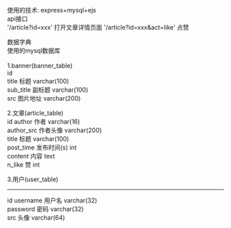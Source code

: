 使用的技术:   express+mysql+ejs<br/>
api接口<br/>
        '/article?id=xxx' 打开文章详情页面
        '/article?id=xxx&act=like' 点赞<br/>
        

数据字典<br/>
使用的mysql数据库<br/><br/>
1.banner(banner_table)<br/>
	id<br/>
	title		标题		varchar(100)<br/>
	sub_title	副标题		varchar(100)<br/>
	src		图片地址	varchar(200)<br/>

2.文章(article_table)<br/>
	id
	author		作者		varchar(16)<br/>
	author_src	作者头像	varchar(200)<br/>
	title		标题		varchar(100)<br/>
	post_time	发布时间(s)	int<br/>
	content		内容		text<br/>
	n_like		赞		int<br/>

3.用户(user_table)<br/>
<hr/>
	id
	username	用户名		varchar(32)<br/>
	password	密码		varchar(32)<br/>
	src		头像		varchar(64)<br/>
